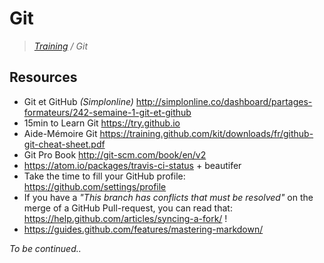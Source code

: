 # Git

>_[Training](https://github.com/simplonco/training) / Git_

## Resources

* Git et GitHub _(Simplonline)_ http://simplonline.co/dashboard/partages-formateurs/242-semaine-1-git-et-github
* 15min to Learn Git https://try.github.io
* Aide-Mémoire Git https://training.github.com/kit/downloads/fr/github-git-cheat-sheet.pdf
* Git Pro Book http://git-scm.com/book/en/v2
* https://atom.io/packages/travis-ci-status + beautifer
* Take the time to fill your GitHub profile: https://github.com/settings/profile
* If you have a _"This branch has conflicts that must be resolved"_ on the merge of a GitHub Pull-request, you can read that: https://help.github.com/articles/syncing-a-fork/ !
* https://guides.github.com/features/mastering-markdown/

_To be continued.._
